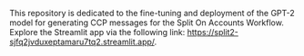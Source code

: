 This repository is dedicated to the fine-tuning and deployment of the GPT-2 model for generating CCP messages for the Split On Accounts Workflow. Explore the Streamlit app via the following link: https://split2-sjfq2jvduxeptamaru7tq2.streamlit.app/.

